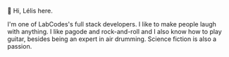 👋 Hi, Lélis here.

I'm one of LabCodes's full stack developers. 
I like to make people laugh with anything. I like pagode and rock-and-roll and I also know how to play guitar,
besides being an expert in air drumming. Science fiction is also a passion.



<!---
r-lelis/r-lelis is a ✨ special ✨ repository because its `README.md` (this file) appears on your GitHub profile.
You can click the Preview link to take a look at your changes.
--->
